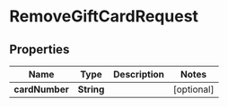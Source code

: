 

# RemoveGiftCardRequest


## Properties

| Name | Type | Description | Notes |
|------------ | ------------- | ------------- | -------------|
|**cardNumber** | **String** |  |  [optional] |



